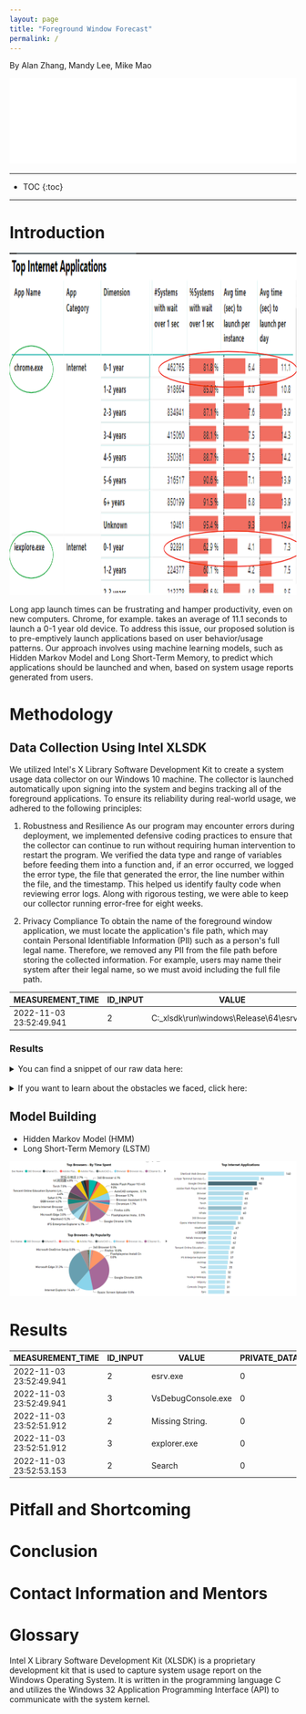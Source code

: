 ```yaml
---
layout: page
title: "Foreground Window Forecast"
permalink: /
---
```

By Alan Zhang, Mandy Lee, Mike Mao

<link rel="stylesheet" href="style.css">
<iframe src="assets\experiment5.html" width=100% frameBorder=0></iframe>

---
* TOC
{:toc}

---

# Introduction
<img src="assets\avg_launch_time.png" class="center" height=600 alt="Image of the average launch time of Google Chrome and Windows Explorer across machines of varying ages." />

Long app launch times can be frustrating and hamper productivity, even on new computers. Chrome, for example. takes an average of 11.1 seconds to launch a 0-1 year old device. To address this issue, our proposed solution is to pre-emptively launch applications based on user behavior/usage patterns. Our approach involves using machine learning models, such as Hidden Markov Model and Long Short-Term Memory, to predict which applications should be launched and when, based on system usage reports generated from users.

# Methodology

## Data Collection Using Intel XLSDK
We utilized Intel's X Library Software Development Kit to create a system usage data collector on our Windows 10 machine. The collector is launched automatically upon signing into the system and begins tracking all of the foreground applications. To ensure its reliability during real-world usage, we adhered to the following principles:
1. Robustness and Resilience
As our program may encounter errors during deployment, we implemented defensive coding practices to ensure that the collector can continue to run without requiring human intervention to restart the program. We verified the data type and range of variables before feeding them into a function and, if an error occurred, we logged the error type, the file that generated the error, the line number within the file, and the timestamp. This helped us identify faulty code when reviewing error logs. Along with rigorous testing, we were able to keep our collector running error-free for eight weeks.

2. Privacy Compliance
To obtain the name of the foreground window application, we must locate the application's file path, which may contain Personal Identifiable Information (PII) such as a person's full legal name. Therefore, we removed any PII from the file path before storing the collected information. For example, users may name their system after their legal name, so we must avoid including the full file path.

| MEASUREMENT_TIME        | ID_INPUT | VALUE                                     | PRIVATE_DATA |
|-------------------------|----------|-------------------------------------------|-------------|
| 2022-11-03 23:52:49.941 |    2     | C:\_xlsdk\run\windows\Release\64\esrv.exe |      0            |

### Results

<details close>
<summary>You can find a snippet of our raw data here:</summary>
| MEASUREMENT_TIME        | ID_INPUT | VALUE               | PRIVATE_DATA |
|-------------------------|----------|---------------------|--------------|
| 2023-02-22 15:16:11.231 |    3     | Discord.exe         |      0       |
| 2023-02-22 15:16:22.683 |    3     | explorer.exe        |      0       |
| 2023-02-22 15:16:31.341 |    3     | firefox.exe         |      0       |
| 2023-02-22 15:17:01.379 |    3     | Teams.exe           |      0       |
| 2023-02-22 15:17:03.605 |    3     | firefox.exe         |      0       |
| 2023-02-22 15:17:34.905 |    3     | explorer.exe        |      0       |
| 2023-02-22 15:17:37.986 |    3     | Code.exe	0          |      0       |
| 2023-02-22 15:17:56.994 |    3     | firefox.exe         |      0       |
| 2023-02-22 15:17:58.600 |    3     | Code.exe            |      0       |
| 2023-02-22 15:18:01.654 |    3     | firefox.exe         |      0       |
| 2023-02-22 15:18:16.922 |    3     | CodeSetup.tmp       |      0       |
| 2023-02-22 15:18:20.113 |    3     | firefox.exe         |      0       |
| 2023-02-22 15:22:00.113 |    3     | explorer.exe        |      0       |
| 2023-02-22 15:22:03.071 |    3     | Code.exe            |      0       |
| 2023-02-22 15:24:27.911 |    3     | firefox.exe         |      0       |
</details>
<br>
<details close>
<summary> If you want to learn about the obstacles we faced, click here: </summary>

1. Unfamiliar Environment

As Data Science students that are only familiar with Java and Python, we had to quickly pick up the programming language C and adapt to the new coding environment. The first obstacle we faced was with the lack of instantanous feedback on our code. In Python Jupyter Notebooks, it is very easy to run a block of code and print out results to diagnose the issue. In Visual Studio, however, we have to trust our gut that the entire code block works and identify the problem through the debugging mode.

2. Win32 API

Although the official documention on the API is very good, the lack of examples makes it confusing to use. When we tried to get the title of the foreground window the user is currently on, we located two functions: GetWindowTextA, GetWindowTextW. Since GetWindowTextA is the first result on Google, I used that function until I discovered that it is not capturing the text of a window that has Chinese characters. Upon further investigation, we discovered that the A stands for ANSI and returns an ANSI string and W stands for wide-character which returns a unicode string. It would not be easy to spot such a mistake at first glance because the API description for these two functions are almost identifical. The only difference being that the output variable is named LPWSTR for the GetWindowTextW function and LPSTR for the GetWindowTextA function.

<details>
<summary>More information about ANSI and Unicode</summary>

Human speech/text is encoded into the computer in many ways just like how there are 7139 officially known languages in the world. There are many standards in the world like the imperial measuring system (feet, pounds, miles, etc), widely used by the United States and the metric system, which is commonly used in the rest of the world. ANSI is a US standard on how to store texts inside of our computers developed by the American National Standards Institute (ANSI) and this standards only encompasses the English language. This is a problem because not everyone communicates in English, so a new standard called Unicode is adopted. Unicode is a world standard for storing texts and emoji that is compatible with all officially known languages.

</details>

3. Memory Allocation
</details>

## Model Building
- Hidden Markov Model (HMM)
- Long Short-Term Memory (LSTM)
<img src="assets\image002.png" class="center" alt="Image of the average launch time of Google Chrome and Windows Explorer across machines of varying ages." />


# Results

| MEASUREMENT_TIME        | ID_INPUT | VALUE               | PRIVATE_DATA |
|-------------------------|----------|---------------------|--------------|
| 2022-11-03 23:52:49.941 |    2     | esrv.exe            |      0       |
| 2022-11-03 23:52:49.941 |    3     | VsDebugConsole.exe  |      0       |
| 2022-11-03 23:52:51.912 |    2     | Missing String.     |      0       |
| 2022-11-03 23:52:51.912 |    3     | explorer.exe        |      0       |
| 2022-11-03 23:52:53.153 |    2     | Search              |      0       |

# Pitfall and Shortcoming

# Conclusion

# Contact Information and Mentors

# Glossary

Intel X Library Software Development Kit (XLSDK) is a proprietary development kit that is used to capture system usage report on the Windows Operating System. It is written in the programming language C and utilizes the Windows 32 Application Programming Interface (API) to communicate with the system kernel.